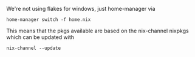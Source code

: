 We're not using flakes for windows, just home-manager via

```shell
home-manager switch -f home.nix
```

This means that the pkgs available are based on the nix-channel nixpkgs which can be updated with

```shell
nix-channel --update
```